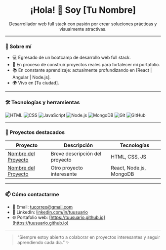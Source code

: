 <h1 align="center">¡Hola! 👋 Soy [Tu Nombre]</h1>

<p align="center">
  Desarrollador web full stack con pasión por crear soluciones prácticas y visualmente atractivas.
</p>

---

### 🚀 Sobre mí

- 💻 Egresado de un bootcamp de desarrollo web full stack.
- 🎯 En proceso de construir proyectos reales para fortalecer mi portafolio.
- 📚 En constante aprendizaje: actualmente profundizando en [React | Angular | Node.js].
- 🌍 Vivo en [Tu ciudad].

---

### 🛠️ Tecnologías y herramientas

![HTML](https://img.shields.io/badge/-HTML5-E34F26?style=flat&logo=html5&logoColor=white)
![CSS](https://img.shields.io/badge/-CSS3-1572B6?style=flat&logo=css3)
![JavaScript](https://img.shields.io/badge/-JavaScript-F7DF1E?style=flat&logo=javascript&logoColor=black)
![Node.js](https://img.shields.io/badge/-Node.js-339933?style=flat&logo=node.js&logoColor=white)
![MongoDB](https://img.shields.io/badge/-MongoDB-47A248?style=flat&logo=mongodb&logoColor=white)
![Git](https://img.shields.io/badge/-Git-F05032?style=flat&logo=git&logoColor=white)
![GitHub](https://img.shields.io/badge/-GitHub-181717?style=flat&logo=github)

---

### 🧪 Proyectos destacados

| Proyecto | Descripción | Tecnologías |
|----------|-------------|-------------|
| [Nombre del Proyecto](URL) | Breve descripción del proyecto | HTML, CSS, JS |
| [Nombre del Proyecto](URL) | Otro proyecto interesante | React, Node.js, MongoDB |

---

### 📫 Cómo contactarme

- 📧 Email: [tucorreo@gmail.com](mailto:tucorreo@gmail.com)
- 💼 LinkedIn: [linkedin.com/in/tuusuario](https://linkedin.com/in/tuusuario)
- 🌐 Portafolio web: [https://tuusuario.github.io](https://tuusuario.github.io)

---

> “Siempre estoy abierto a colaborar en proyectos interesantes y seguir aprendiendo cada día.” ✨

